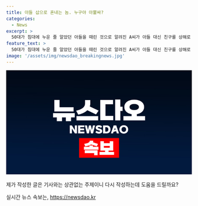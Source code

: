 ```yaml
---
title: 아들 삽으로 혼내는 놈. 누구야 아뿔싸?
categories:
  - News
excerpt: >
  50대가 침대에 누운 줄 알았던 아들을 때린 것으로 알려진 A씨가 아들 대신 친구를 상해로 가할 뻔했다. 술에 취한 A씨가 실수로 아들 대신 침대에 누운 친구를 삽으로 공격했고, 경찰에 체포됐다. 피해자 B씨는 병원 치료 중이며, 경찰은 A씨에 대한 추가 조사 후 구속 영장을 신청할 예정이다.
feature_text: >
  50대가 침대에 누운 줄 알았던 아들을 때린 것으로 알려진 A씨가 아들 대신 친구를 상해로 가할 뻔했다. 술에 취한 A씨가 실수로 아들 대신 침대에 누운 친구를 삽으로 공격했고, 경찰에 체포됐다. 피해자 B씨는 병원 치료 중이며, 경찰은 A씨에 대한 추가 조사 후 구속 영장을 신청할 예정이다.
image: '/assets/img/newsdao_breakingnews.jpg'
---
```


<p><img src="/assets/img/newsdao_breakingnews.jpg" alt="bookingtag 속보" /></p>

<p>제가 작성한 글은 기사와는 상관없는 주제이니 다시 작성하는데 도움을 드릴까요?</p>
실시간 뉴스 속보는, <a href="https://newsdao.kr" rel="dofollow">https://newsdao.kr</a>


